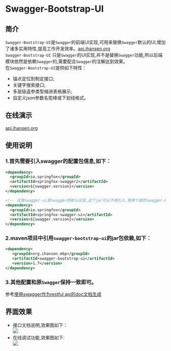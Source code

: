 # Swagger-Bootstrap-UI 

## 简介  
`Swagger-Bootstrap-UI`是`Swagger`的前端UI实现,可用来替换`Swagger`默认的UI,增加了诸多实用特性,提高工作开发效率。[api.ihansen.org](https://api.ihansen.org/swagger-doc.html)   
`Swagger-Bootstrap-UI` 只是`Swagger`的UI实现,并不是替换`Swagger`功能,所以后端模块依然是依赖`Swagger`的,需要配合`Swagger`的注解达到效果。  
在`Swagger-Bootstrap-UI`提供如下特性：  
- 锚点定位到制定接口;
- 关键字搜索接口;
- 多层级返参类型缩进表格展示;
- 自定义json参数名驼峰或下划线格式。

## 在线演示    
[api.ihansen.org](https://api.ihansen.org/swagger-doc.html)  

## 使用说明  
### 1.首先需要引入swagger的配置包信息,如下：
```xml
<dependency>
  <groupId>io.springfox</groupId>
  <artifactId>springfox-swagger2</artifactId>
  <version>${swagger.version}</version>
</dependency>

<!-- 这里swagger-ui是swagger的默认实现,这个jar可以不用引入,使用下面的swagger-bootstrap-ui替代-->
<dependency>
  <groupId>io.springfox</groupId>
  <artifactId>springfox-swagger-ui</artifactId>
  <version>${swagger.version}</version>
</dependency>
```

### 2.maven项目中引用`swagger-bootstrap-ui`的jar包依赖,如下：
```xml
<dependency>
   <groupId>org.ihansen.mbp</groupId>
   <artifactId>swagger-bootstrap-ui</artifactId>
   <version>1.7</version>
</dependency>
```
### 3.其他配置和原`Swagger`保持一致即可。  
参考[使用swagger作为restful api的doc文档生成](https://www.cnblogs.com/woshimrf/p/5863318.htm)  

## 界面效果
* 接口文档说明,效果图如下：  
![](https://static-ali.ihansen.org/img/swagger-doc/ec8a86ad-8038-4ee2-8264-5c0491fc285c.png)  
* 在线调试功能,效果图如下:  
![](https://static-ali.ihansen.org/img/swagger-doc/170a4932-ee45-4ed7-9583-5239eb76aeff.png)   
